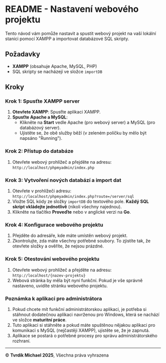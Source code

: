 # README - Nastavení webového projektu

Tento návod vám pomůže nastavit a spustit webový projekt na vaší lokální stanici pomocí XAMPP a importovat databázové SQL skripty.

## Požadavky

- **XAMPP** (obsahuje Apache, MySQL, PHP)
- SQL skripty se nacházejí ve složce `importDB`

## Kroky

### Krok 1: Spusťte XAMPP server

1. **Otevřete XAMPP**: Spusťte aplikaci XAMPP.
2. **Spusťte Apache a MySQL**:
   - Klikněte na **Start** vedle Apache (pro webový server) a MySQL (pro databázový server).
   - Ujistěte se, že obě služby běží (v zeleném políčku by mělo být napsáno "Running").

### Krok 2: Přístup do databáze

1. Otevřete webový prohlížeč a přejděte na adresu:  
   `http://localhost/phpmyadmin/index.php`

### Krok 3: Vytvoření nových databází a import dat

1. Otevřete v prohlížeči adresu:  
   `http://localhost/phpmyadmin/index.php?route=/server/sql`
2. Vložte SQL kódy ze složky `importDB` do textového pole. **Každý SQL skript vkládejte jednotlivě** (nikoli všechny najednou).
3. Klikněte na tlačítko **Proveďte** nebo v anglické verzi na **Go**.

### Krok 4: Konfigurace webového projektu

1. Přejděte do adresáře, kde máte umístěn webový projekt.
2. Zkontrolujte, zda máte všechny potřebné soubory. To zjistíte tak, že otevřete složky a ověříte, že nejsou prázdné.

### Krok 5: Otestování webového projektu

1. Otevřete webový prohlížeč a přejděte na adresu:  
   `http://localhost/{nazev-projektu}`
2. Webová stránka by měla být nyní funkční. Pokud je vše správně nastaveno, uvidíte stránku webového projektu.

### Poznámka k aplikaci pro administrátora

1. Pokud chcete mít funkční administrátorskou aplikaci, je potřeba si stáhnout dodatečnou aplikaci navrženou pro Windows, která se nachází ve složce **maturitní práce**.
2. Tuto aplikaci si stáhněte a pokud máte spuštěnou nějakou aplikaci pro komunikaci s MySQL (nejčastěji XAMPP), ujistěte se, že je zapnutá.
3. Aplikace se postará o potřebné procesy pro správu administrátorského rozhraní.

---

&copy; **Tvrdík Michael 2025**, Všechna práva vyhrazena
